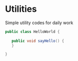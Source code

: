 # Utilities
Simple utility codes for daily work

```Java
public class HelloWorld {
   
   public void sayHello() {
   }

}
```
